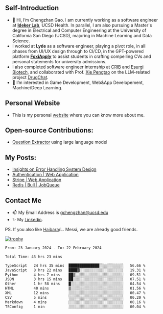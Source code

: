 ## Self-Introduction
- 👋 Hi, I’m Chengzhan Gao. I am currently working as a software engineer at **[Ideker Lab](https://idekerlab.ucsd.edu/)**, UCSD Health. In parallel, I am also pursuing a Master's degree in Electrical and Computer Engineering at the University of California San Diego (UCSD), majoring in Machine Learning and Data Science.
- I worked at **Lyde** as a software engineer, playing a pivot role, in all phases from UI/UX design through to CI/CD, in the GPT-powered platform **[FoxiApply](https://lyde.io)** to assist students in crafting compelling CVs and personal statements for university admissions.
- I also completed software engineer internship at [CRIB](https://apps.apple.com/us/app/crib-for-roommates/id6468918103?platform=iphone) and [Esurgi Biotech](https://myesurgi.com/), and collaborated with Prof. [Xie Pengtao](https://pengtaoxie.github.io/) on the LLM-related project [DrugChat](https://github.com/UCSD-AI4H/drugchat).
- 👀 I’m interested in Game Development, Web&App Developement, Machine/Deep Learning.

## Personal Website
-  This is my personal [website](https://gaochengzhan.netlify.app/) where you can know more about me.

## Open-source Contributions:
- [Question Extractor](https://github.com/nestordemeure/question_extractor) using large language model

## My Posts:
- [Insights on Error Handling System Design](https://gaochengzhan.netlify.app/post/error-handling/)
- [Authentication | Web Application](https://gaochengzhan.netlify.app/post/authentication/)
- [Stripe | Web Application](https://gaochengzhan.netlify.app/post/stripe/)
- [Redis | Bull | JobQueue](https://gaochengzhan.netlify.app/post/job-queue/)

## Contact Me
- 📫 My Email Address is gchengzhan@ucsd.edu
- ✨ My [Linkedin](https://www.linkedin.com/in/chengzhan-christoffel-gao/).

PS. If you also like [Haibara](https://www.detectiveconanworld.com/wiki/Ai_Haibara)/L. Messi, we are already good friends.

[![trophy](https://github-profile-trophy.vercel.app/?username=gaochengzhan&theme=flat&row=1&margin-w=12)](https://github.com/ryo-ma/github-profile-trophy)

<!--START_SECTION:waka-->

```txt
From: 23 January 2024 - To: 22 February 2024

Total Time: 43 hrs 23 mins

TypeScript   24 hrs 35 mins  ██████████████░░░░░░░░░░░   56.66 %
JavaScript   8 hrs 22 mins   ████▓░░░░░░░░░░░░░░░░░░░░   19.31 %
Python       4 hrs 7 mins    ██▒░░░░░░░░░░░░░░░░░░░░░░   09.51 %
JSON         3 hrs 15 mins   ██░░░░░░░░░░░░░░░░░░░░░░░   07.51 %
Other        1 hr 58 mins    █░░░░░░░░░░░░░░░░░░░░░░░░   04.54 %
HTML         40 mins         ▒░░░░░░░░░░░░░░░░░░░░░░░░   01.56 %
XML          12 mins         ░░░░░░░░░░░░░░░░░░░░░░░░░   00.47 %
CSV          5 mins          ░░░░░░░░░░░░░░░░░░░░░░░░░   00.20 %
Markdown     4 mins          ░░░░░░░░░░░░░░░░░░░░░░░░░   00.16 %
TSConfig     1 min           ░░░░░░░░░░░░░░░░░░░░░░░░░   00.04 %
```

<!--END_SECTION:waka-->

<!---
gaochengzhan/gaochengzhan is a ✨ special ✨ repository because its `README.md` (this file) appears on your GitHub profile.
You can click the Preview link to take a look at your changes.
--->

